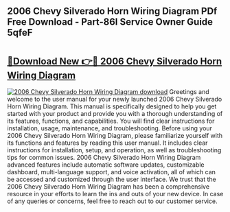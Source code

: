 ## 2006 Chevy Silverado Horn Wiring Diagram PDf Free Download - Part-86I Service Owner Guide 5qfeF

# <h2><a href="http://dfpc9b1.blite.top/?on=2006+Chevy+Silverado+Horn+Wiring+Diagram">🔗Download New 👉🔴 2006 Chevy Silverado Horn Wiring Diagram</a></h2>

[![2006 Chevy Silverado Horn Wiring Diagram download](https://i.imgur.com/lujVjoI.png)](http://dfpc9b1.blite.top/?on=2006+Chevy+Silverado+Horn+Wiring+Diagram)
Greetings and welcome to the user manual for your newly launched 2006 Chevy Silverado Horn Wiring Diagram. This manual is specifically designed to help you get started with your product and provide you with a thorough understanding of its features, functions, and capabilities. You will find clear instructions for installation, usage, maintenance, and troubleshooting. Before using your 2006 Chevy Silverado Horn Wiring Diagram, please familiarize yourself with its functions and features by reading this user manual. It includes clear instructions for installation, setup, and operation, as well as troubleshooting tips for common issues. 2006 Chevy Silverado Horn Wiring Diagram advanced features include automatic software updates, customizable dashboard, multi-language support, and voice activation, all of which can be accessed and customized through the user interface. We trust that the 2006 Chevy Silverado Horn Wiring Diagram has been a comprehensive resource in your efforts to learn the ins and outs of your new device. In case of any queries or concerns, feel free to reach out to our customer service.
